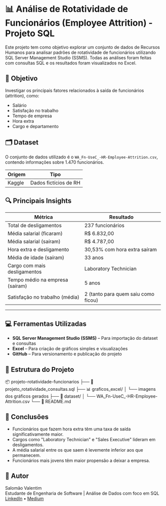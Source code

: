 # 📊 Análise de Rotatividade de Funcionários (Employee Attrition) - Projeto SQL

Este projeto tem como objetivo explorar um conjunto de dados de Recursos Humanos para analisar padrões de rotatividade de funcionários utilizando SQL Server Management Studio (SSMS). Todas as análises foram feitas com consultas SQL e os resultados foram visualizados no Excel.

## 🧠 Objetivo

Investigar os principais fatores relacionados à saída de funcionários (attrition), como:

- Salário
- Satisfação no trabalho
- Tempo de empresa
- Hora extra
- Cargo e departamento

## 🗂 Dataset

O conjunto de dados utilizado é o `WA_Fn-UseC_-HR-Employee-Attrition.csv`, contendo informações sobre 1.470 funcionários.

| Origem | Tipo |
|--------|------|
| Kaggle | Dados fictícios de RH |

## 🔍 Principais Insights

| Métrica                              | Resultado                          |
|-------------------------------------|------------------------------------|
| Total de desligamentos              | 237 funcionários                   |
| Média salarial (ficaram)            | R$ 6.832,00                         |
| Média salarial (saíram)             | R$ 4.787,00                         |
| Hora extra e desligamento           | 30,53% com hora extra saíram       |
| Média de idade (saíram)             | 33 anos                             |
| Cargo com mais desligamentos        | Laboratory Technician              |
| Tempo médio na empresa (saíram)     | 5 anos                             |
| Satisfação no trabalho (média)      | 2 (tanto para quem saiu como ficou) |

---

## 💻 Ferramentas Utilizadas

- **SQL Server Management Studio (SSMS)** – Para importação do dataset e consultas
- **Excel** – Para criação de gráficos simples e visualizações
- **GitHub** – Para versionamento e publicação do projeto

## 📁 Estrutura do Projeto
📦 projeto-rotatividade-funcionarios ├── 📄 projeto_rotatividade_consultas.sql ├── 📊 graficos_excel/ │ └── imagens dos gráficos gerados ├── 📁 dataset/ │ └── WA_Fn-UseC_-HR-Employee-Attrition.csv └── 📄 README.md

## 📌 Conclusões

- Funcionários que fazem hora extra têm uma taxa de saída significativamente maior.
- Cargos como "Laboratory Technician" e "Sales Executive" lideram em desligamentos.
- A média salarial entre os que saem é levemente inferior aos que permanecem.
- Funcionários mais jovens têm maior propensão a deixar a empresa.

## 👤 Autor

Salomão Valentim  
Estudante de Engenharia de Software | Análise de Dados com foco em SQL  
[LinkedIn](www.linkedin.com/in/salomaovalentim) • [Medium](https://medium.com/@salomaovalentim31/análise-de-rotatividade-de-funcionários-com-sql-meu-primeiro-projeto-de-dados-f41000b49d63) 




